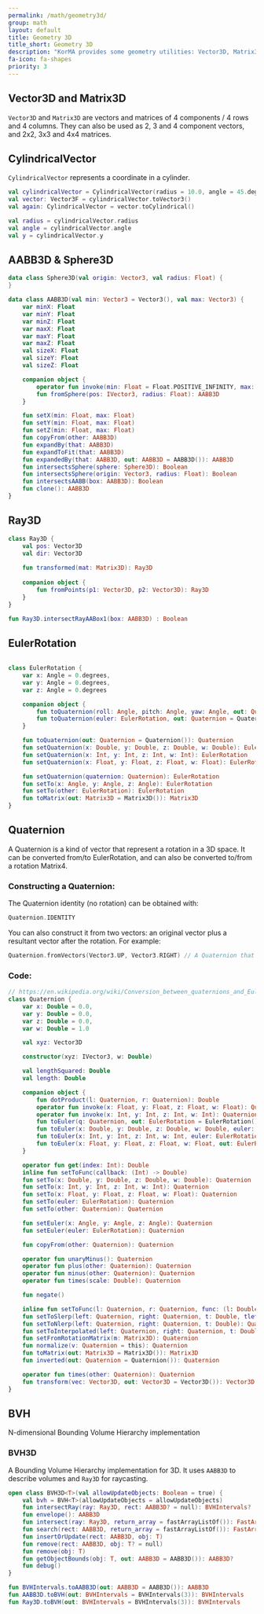 ```yaml
---
permalink: /math/geometry3d/
group: math
layout: default
title: Geometry 3D
title_short: Geometry 3D
description: "KorMA provides some geometry utilities: Vector3D, Matrix3D, AABB3D, Ray3D, EulerRotation, Quaternion, BVH3D..."
fa-icon: fa-shapes
priority: 3
---
```



## Vector3D and Matrix3D

`Vector3D` and `Matrix3D` are vectors and matrices of 4 components / 4 rows and 4 columns. They can also be used as 2, 3 and 4 component vectors, and 2x2, 3x3 and 4x4 matrices.

## CylindricalVector

`CylindricalVector` represents a coordinate in a cylinder.

``` kotlin
val cylindricalVector = CylindricalVector(radius = 10.0, angle = 45.degrees, y = 10.0)
val vector: Vector3F = cylindricalVector.toVector3()
val again: CylindricalVector = vector.toCylindrical()

val radius = cylindricalVector.radius
val angle = cylindricalVector.angle
val y = cylindricalVector.y
```

## AABB3D & Sphere3D

```kotlin
data class Sphere3D(val origin: Vector3, val radius: Float) {
}

data class AABB3D(val min: Vector3 = Vector3(), val max: Vector3) {
    var minX: Float
    var minY: Float
    var minZ: Float
    var maxX: Float
    var maxY: Float
    var maxZ: Float
    val sizeX: Float
    val sizeY: Float
    val sizeZ: Float

    companion object {
        operator fun invoke(min: Float = Float.POSITIVE_INFINITY, max: Float = Float.NEGATIVE_INFINITY): AABB3D
        fun fromSphere(pos: IVector3, radius: Float): AABB3D
    }

    fun setX(min: Float, max: Float)
    fun setY(min: Float, max: Float)
    fun setZ(min: Float, max: Float)
    fun copyFrom(other: AABB3D)
    fun expandBy(that: AABB3D)
    fun expandToFit(that: AABB3D)
    fun expandedBy(that: AABB3D, out: AABB3D = AABB3D()): AABB3D
    fun intersectsSphere(sphere: Sphere3D): Boolean
    fun intersectsSphere(origin: Vector3, radius: Float): Boolean
    fun intersectsAABB(box: AABB3D): Boolean
    fun clone(): AABB3D
}
```


## Ray3D

```kotlin
class Ray3D {
	val pos: Vector3D
	val dir: Vector3D
	
    fun transformed(mat: Matrix3D): Ray3D
    
	companion object {
        fun fromPoints(p1: Vector3D, p2: Vector3D): Ray3D
    }
}

fun Ray3D.intersectRayAABox1(box: AABB3D) : Boolean 
```

## EulerRotation

```kotlin

class EulerRotation {
    var x: Angle = 0.degrees,
    var y: Angle = 0.degrees,
    var z: Angle = 0.degrees

    companion object {
        fun toQuaternion(roll: Angle, pitch: Angle, yaw: Angle, out: Quaternion = Quaternion()): Quaternion
        fun toQuaternion(euler: EulerRotation, out: Quaternion = Quaternion()): Quaternion
    }

    fun toQuaternion(out: Quaternion = Quaternion()): Quaternion
    fun setQuaternion(x: Double, y: Double, z: Double, w: Double): EulerRotation
    fun setQuaternion(x: Int, y: Int, z: Int, w: Int): EulerRotation
    fun setQuaternion(x: Float, y: Float, z: Float, w: Float): EulerRotation

    fun setQuaternion(quaternion: Quaternion): EulerRotation
    fun setTo(x: Angle, y: Angle, z: Angle): EulerRotation
    fun setTo(other: EulerRotation): EulerRotation
    fun toMatrix(out: Matrix3D = Matrix3D()): Matrix3D
}
```

## Quaternion

A Quaternion is a kind of vector that represent a rotation in a 3D space.
It can be converted from/to EulerRotation, and can also be converted to/from a rotation Matrix4.

### Constructing a Quaternion:

The Quaternion identity (no rotation) can be obtained with:

```kotlin
Quaternion.IDENTITY
```

You can also construct it from two vectors: an original vector plus a resultant vector after the rotation. For example:

```kotlin
Quaternion.fromVectors(Vector3.UP, Vector3.RIGHT) // A Quaternion that would rotate to the right
```

### Code:

```kotlin
// https://en.wikipedia.org/wiki/Conversion_between_quaternions_and_Euler_angles
class Quaternion {
    var x: Double = 0.0,
    var y: Double = 0.0,
    var z: Double = 0.0,
    var w: Double = 1.0

    val xyz: Vector3D

    constructor(xyz: IVector3, w: Double)

    val lengthSquared: Double
    val length: Double

    companion object {
        fun dotProduct(l: Quaternion, r: Quaternion): Double
        operator fun invoke(x: Float, y: Float, z: Float, w: Float): Quaternion
        operator fun invoke(x: Int, y: Int, z: Int, w: Int): Quaternion
        fun toEuler(q: Quaternion, out: EulerRotation = EulerRotation()): EulerRotation
        fun toEuler(x: Double, y: Double, z: Double, w: Double, euler: EulerRotation
        fun toEuler(x: Int, y: Int, z: Int, w: Int, euler: EulerRotation = EulerRotation()): EulerRotation
        fun toEuler(x: Float, y: Float, z: Float, w: Float, out: EulerRotation = EulerRotation()): EulerRotation
    }

    operator fun get(index: Int): Double
    inline fun setToFunc(callback: (Int) -> Double)
    fun setTo(x: Double, y: Double, z: Double, w: Double): Quaternion
    fun setTo(x: Int, y: Int, z: Int, w: Int): Quaternion
    fun setTo(x: Float, y: Float, z: Float, w: Float): Quaternion
    fun setTo(euler: EulerRotation): Quaternion
    fun setTo(other: Quaternion): Quaternion

    fun setEuler(x: Angle, y: Angle, z: Angle): Quaternion
    fun setEuler(euler: EulerRotation): Quaternion

    fun copyFrom(other: Quaternion): Quaternion

    operator fun unaryMinus(): Quaternion
    operator fun plus(other: Quaternion): Quaternion
    operator fun minus(other: Quaternion): Quaternion
    operator fun times(scale: Double): Quaternion

    fun negate()

    inline fun setToFunc(l: Quaternion, r: Quaternion, func: (l: Double, r: Double) -> Double)
    fun setToSlerp(left: Quaternion, right: Quaternion, t: Double, tleft: Quaternion = Quaternion(), tright: Quaternion = Quaternion()): Quaternion
    fun setToNlerp(left: Quaternion, right: Quaternion, t: Double): Quaternion
    fun setToInterpolated(left: Quaternion, right: Quaternion, t: Double): Quaternion
    fun setFromRotationMatrix(m: Matrix3D): Quaternion
    fun normalize(v: Quaternion = this): Quaternion
    fun toMatrix(out: Matrix3D = Matrix3D()): Matrix3D
    fun inverted(out: Quaternion = Quaternion()): Quaternion

    operator fun times(other: Quaternion): Quaternion
    fun transform(vec: Vector3D, out: Vector3D = Vector3D()): Vector3D
}
```

## BVH

N-dimensional Bounding Volume Hierarchy implementation 

### BVH3D

A Bounding Volume Hierarchy implementation for 3D. It uses `AABB3D` to describe volumes and `Ray3D` for raycasting.

```kotlin
open class BVH3D<T>(val allowUpdateObjects: Boolean = true) {
    val bvh = BVH<T>(allowUpdateObjects = allowUpdateObjects)
    fun intersectRay(ray: Ray3D, rect: AABB3D? = null): BVHIntervals?
    fun envelope(): AABB3D
    fun intersect(ray: Ray3D, return_array = fastArrayListOf()): FastArrayList<BVH.IntersectResult<T>>
    fun search(rect: AABB3D, return_array = fastArrayListOf()): FastArrayList<BVH.Node<T>>
    fun insertOrUpdate(rect: AABB3D, obj: T)
    fun remove(rect: AABB3D, obj: T? = null)
    fun remove(obj: T)
    fun getObjectBounds(obj: T, out: AABB3D = AABB3D()): AABB3D?
    fun debug()
}

fun BVHIntervals.toAABB3D(out: AABB3D = AABB3D()): AABB3D
fun AABB3D.toBVH(out: BVHIntervals = BVHIntervals(3)): BVHIntervals
fun Ray3D.toBVH(out: BVHIntervals = BVHIntervals(3)): BVHIntervals
```
